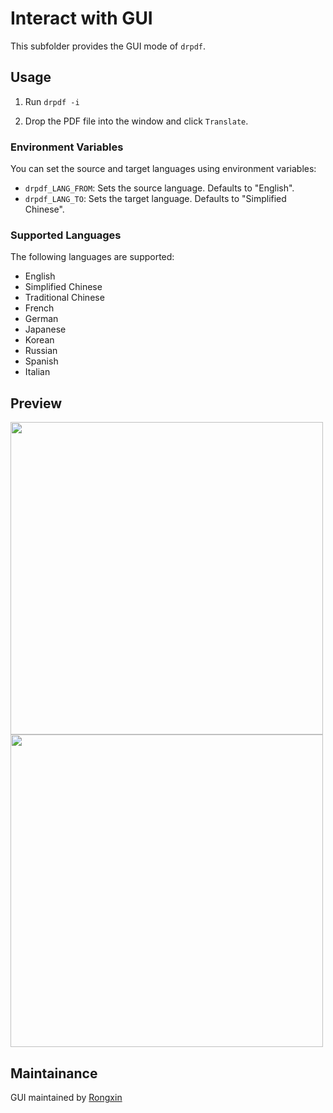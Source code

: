 # Interact with GUI

This subfolder provides the GUI mode of `drpdf`.

## Usage

1. Run `drpdf -i`

2. Drop the PDF file into the window and click `Translate`.

### Environment Variables

You can set the source and target languages using environment variables:

- `drpdf_LANG_FROM`: Sets the source language. Defaults to "English".
- `drpdf_LANG_TO`: Sets the target language. Defaults to "Simplified Chinese".

### Supported Languages

The following languages are supported:

- English
- Simplified Chinese
- Traditional Chinese
- French
- German
- Japanese
- Korean
- Russian
- Spanish
- Italian

## Preview

<img src="./images/before.png" width="500"/>
<img src="./images/after.png" width="500"/>

## Maintainance

GUI maintained by [Rongxin](https://github.com/reycn)
